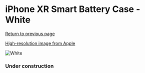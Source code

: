 # iPhone XR Smart Battery Case - White

[Return to previous page](/iphone_xr)

[High-resolution image from Apple](https://store.storeimages.cdn-apple.com/8756/as-images.apple.com/is/MU7N2?wid=4500&hei=4500&fmt=png)

<div style="width: 384px"><img src="/everypreview/MU7N2.png" alt="White"></div>

### Under construction

